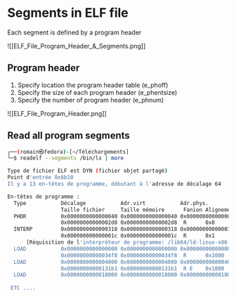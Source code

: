 # Segments in ELF file
Each segment is defined by a program header

![[ELF_File_Program_Header_&_Segments.png]]


## Program header
1. Specify location the program header table (e_phoff)
2. Specify the size of each program header (e_phentsize)
3. Specify the number of program header (e_phnum)

![[ELF_File_Program_Header.png]]

## Read all program segments
```bash
┌──(romain㉿fedora)-[~/Téléchargements]
└─$ readelf --segments /bin/ls | more

Type de fichier ELF est DYN (fichier objet partagé)
Point d'entrée 0x6b10
Il y a 13 en-têtes de programme, débutant à l'adresse de décalage 64

En-têtes de programme :
  Type           Décalage           Adr.virt           Adr.phys.
                 Taille fichier     Taille mémoire      Fanion Alignement
  PHDR           0x0000000000000040 0x0000000000000040 0x0000000000000040
                 0x00000000000002d8 0x00000000000002d8  R      0x8
  INTERP         0x0000000000000318 0x0000000000000318 0x0000000000000318
                 0x000000000000001c 0x000000000000001c  R      0x1
      [Réquisition de l'interpréteur de programme: /lib64/ld-linux-x86-64.so.2]
  LOAD           0x0000000000000000 0x0000000000000000 0x0000000000000000
                 0x00000000000034f8 0x00000000000034f8  R      0x1000
  LOAD           0x0000000000004000 0x0000000000004000 0x0000000000004000
                 0x00000000000131b1 0x00000000000131b1  R E    0x1000
  LOAD           0x0000000000018000 0x0000000000018000 0x0000000000018000
  
 ETC ....
```